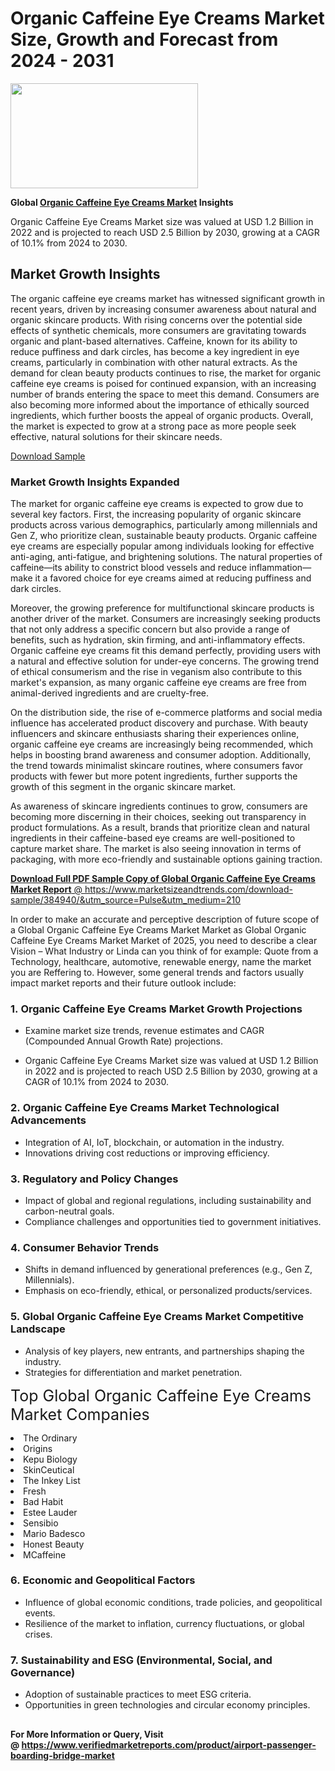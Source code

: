 <H1>Organic Caffeine Eye Creams Market Size, Growth and Forecast from 2024 - 2031</H1><img class="aligncenter size-medium wp-image-584254" src="https://thirdeyenews.in/wp-content/uploads/2024/09/Global-Market-Research-300x168.jpeg" alt="" width="300" height="168" /><p><strong>Global&nbsp;<a href="https://www.marketsizeandtrends.com/download-sample/384940/&amp;utm_source=Pulse&amp;utm_medium=210">Organic Caffeine Eye Creams Market</a> Insights</strong></p><p>Organic Caffeine Eye Creams Market size was valued at USD 1.2 Billion in 2022 and is projected to reach USD 2.5 Billion by 2030, growing at a CAGR of 10.1% from 2024 to 2030.</p><p><h2>Market Growth Insights</h2> <p>The organic caffeine eye creams market has witnessed significant growth in recent years, driven by increasing consumer awareness about natural and organic skincare products. With rising concerns over the potential side effects of synthetic chemicals, more consumers are gravitating towards organic and plant-based alternatives. Caffeine, known for its ability to reduce puffiness and dark circles, has become a key ingredient in eye creams, particularly in combination with other natural extracts. As the demand for clean beauty products continues to rise, the market for organic caffeine eye creams is poised for continued expansion, with an increasing number of brands entering the space to meet this demand. Consumers are also becoming more informed about the importance of ethically sourced ingredients, which further boosts the appeal of organic products. Overall, the market is expected to grow at a strong pace as more people seek effective, natural solutions for their skincare needs.</p> <p><a href="DownloadSampleLink">Download Sample</a></p> <h3>Market Growth Insights Expanded</h3> <p>The market for organic caffeine eye creams is expected to grow due to several key factors. First, the increasing popularity of organic skincare products across various demographics, particularly among millennials and Gen Z, who prioritize clean, sustainable beauty products. Organic caffeine eye creams are especially popular among individuals looking for effective anti-aging, anti-fatigue, and brightening solutions. The natural properties of caffeine—its ability to constrict blood vessels and reduce inflammation—make it a favored choice for eye creams aimed at reducing puffiness and dark circles.</p> <p>Moreover, the growing preference for multifunctional skincare products is another driver of the market. Consumers are increasingly seeking products that not only address a specific concern but also provide a range of benefits, such as hydration, skin firming, and anti-inflammatory effects. Organic caffeine eye creams fit this demand perfectly, providing users with a natural and effective solution for under-eye concerns. The growing trend of ethical consumerism and the rise in veganism also contribute to this market's expansion, as many organic caffeine eye creams are free from animal-derived ingredients and are cruelty-free.</p> <p>On the distribution side, the rise of e-commerce platforms and social media influence has accelerated product discovery and purchase. With beauty influencers and skincare enthusiasts sharing their experiences online, organic caffeine eye creams are increasingly being recommended, which helps in boosting brand awareness and consumer adoption. Additionally, the trend towards minimalist skincare routines, where consumers favor products with fewer but more potent ingredients, further supports the growth of this segment in the organic skincare market.</p> <p>As awareness of skincare ingredients continues to grow, consumers are becoming more discerning in their choices, seeking out transparency in product formulations. As a result, brands that prioritize clean and natural ingredients in their caffeine-based eye creams are well-positioned to capture market share. The market is also seeing innovation in terms of packaging, with more eco-friendly and sustainable options gaining traction.</p> <p><a href="GetMoreLink"></p><p><span class=""><strong>Download Full PDF Sample Copy of Global Organic Caffeine Eye Creams Market Report</strong> @ <a href="https://www.marketsizeandtrends.com/download-sample/384940/&amp;utm_source=Pulse&amp;utm_medium=210" target="_blank">https://www.marketsizeandtrends.com/download-sample/384940/&amp;utm_source=Pulse&amp;utm_medium=210</a></span></p><p>In order to make an accurate and perceptive description of future scope of a Global&nbsp;Organic Caffeine Eye Creams Market Market as Global&nbsp;Organic Caffeine Eye Creams Market Market of 2025, you need to describe a clear Vision &ndash; What Industry or Linda can you think of for example: Quote from a Technology, healthcare, automotive, renewable energy, name the market you are Reffering to. However, some general trends and factors usually impact market reports and their future outlook include:</p><h3>1.&nbsp;<strong>Organic Caffeine Eye Creams Market Growth Projections</strong></h3><ul><li>Examine market size trends, revenue estimates and CAGR (Compounded Annual Growth Rate) projections.</li><li><p>Organic Caffeine Eye Creams Market size was valued at USD 1.2 Billion in 2022 and is projected to reach USD 2.5 Billion by 2030, growing at a CAGR of 10.1% from 2024 to 2030.</p></li></ul><h3>2.&nbsp;<strong>Organic Caffeine Eye Creams Market Technological Advancements</strong></h3><ul><li>Integration of AI, IoT, blockchain, or automation in the industry.</li><li>Innovations driving cost reductions or improving efficiency.</li></ul><h3>3.&nbsp;<strong>Regulatory and Policy Changes</strong></h3><ul><li>Impact of global and regional regulations, including sustainability and carbon-neutral goals.</li><li>Compliance challenges and opportunities tied to government initiatives.</li></ul><h3>4.&nbsp;<strong>Consumer Behavior Trends</strong></h3><ul><li>Shifts in demand influenced by generational preferences (e.g., Gen Z, Millennials).</li><li>Emphasis on eco-friendly, ethical, or personalized products/services.</li></ul><h3>5.&nbsp;<strong>Global Organic Caffeine Eye Creams Market Competitive Landscape</strong></h3><ul><li>Analysis of key players, new entrants, and partnerships shaping the industry.</li><li>Strategies for differentiation and market penetration.</li></ul><p data-pm-slice="1 1 []"><span style="color: inherit; font-family: inherit; font-size: 25px;">Top Global Organic Caffeine Eye Creams Market Companies</span></p><div class="" data-test-id=""><p><li>The Ordinary</li><li> Origins</li><li> Kepu Biology</li><li> SkinCeutical</li><li> The Inkey List</li><li> Fresh</li><li> Bad Habit</li><li> Estee Lauder</li><li> Sensibio</li><li> Mario Badesco</li><li> Honest Beauty</li><li> MCaffeine</li></p></div><h3>6.&nbsp;<strong>Economic and Geopolitical Factors</strong></h3><ul><li>Influence of global economic conditions, trade policies, and geopolitical events.</li><li>Resilience of the market to inflation, currency fluctuations, or global crises.</li></ul><h3>7.&nbsp;<strong>Sustainability and ESG (Environmental, Social, and Governance)</strong></h3><ul><li>Adoption of sustainable practices to meet ESG criteria.</li><li>Opportunities in green technologies and circular economy principles.</li></ul><h2><strong style="font-size: 14px;">For More Information or Query, Visit @&nbsp;</strong><a style="background-color: #ffffff; font-size: 14px;" href="https://www.marketsizeandtrends.com/report/organic-caffeine-eye-creams-market/" target="_blank">https://www.verifiedmarketreports.com/product/airport-passenger-boarding-bridge-market</a></h2>
